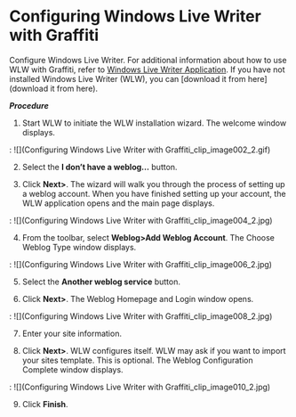 # Configuring Windows Live Writer with Graffiti
Configure Windows Live Writer. For additional information about how to use WLW with Graffiti, refer to [Windows Live Writer Application](Windows-Live-Writer-Application). If you have not installed Windows Live Writer (WLW), you can [download it from here](download it from here).

_**Procedure**_

1. Start WLW to initiate the WLW installation wizard. The welcome window displays. 

: ![](Configuring Windows Live Writer with Graffiti_clip_image002_2.gif)

2. Select the **I don’t have a weblog…** button.

3. Click **Next>**. The wizard will walk you through the process of setting up a weblog account. When you have finished setting up your account, the WLW application opens and the main page displays. 

: ![](Configuring Windows Live Writer with Graffiti_clip_image004_2.jpg)

4. From the toolbar, select **Weblog>Add Weblog Account**. The Choose Weblog Type window displays. 

: ![](Configuring Windows Live Writer with Graffiti_clip_image006_2.jpg)

5. Select the **Another weblog service** button.

6. Click **Next>**. The Weblog Homepage and Login window opens. 

: ![](Configuring Windows Live Writer with Graffiti_clip_image008_2.jpg)

7. Enter your site information.

8. Click **Next>**. WLW configures itself. WLW may ask if you want to import your sites template. This is optional. The Weblog Configuration Complete window displays. 

: ![](Configuring Windows Live Writer with Graffiti_clip_image010_2.jpg)

9. Click **Finish**.